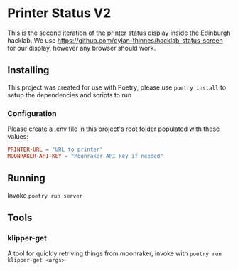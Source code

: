 # Printer Status V2

This is the second iteration of the printer status display inside the Edinburgh hacklab. We use <https://github.com/dylan-thinnes/hacklab-status-screen> for our display, however any browser should work.

## Installing
This project was created for use with Poetry, please use `poetry install` to setup the dependencies and scripts to run

### Configuration
Please create a .env file in this project's root folder populated with these values:
```toml
PRINTER-URL = "URL to printer"
MOONRAKER-API-KEY = "Moonraker API key if needed"
```

## Running
Invoke `poetry run server`

## Tools

### klipper-get

A tool for quickly retriving things from moonraker, invoke with `poetry run klipper-get <args>`